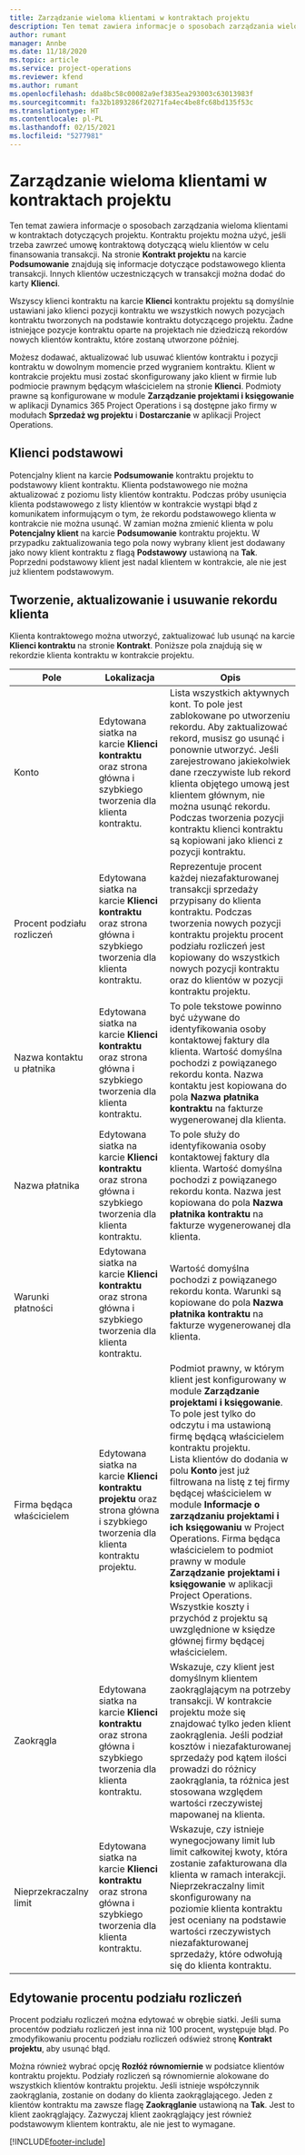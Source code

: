 ```yaml
---
title: Zarządzanie wieloma klientami w kontraktach projektu
description: Ten temat zawiera informacje o sposobach zarządzania wieloma klientami w kontraktach dotyczących projektu.
author: rumant
manager: Annbe
ms.date: 11/18/2020
ms.topic: article
ms.service: project-operations
ms.reviewer: kfend
ms.author: rumant
ms.openlocfilehash: dda8bc58c00082a9ef3835ea293003c63013983f
ms.sourcegitcommit: fa32b1893286f20271fa4ec4be8fc68bd135f53c
ms.translationtype: HT
ms.contentlocale: pl-PL
ms.lasthandoff: 02/15/2021
ms.locfileid: "5277981"
---
```

# <a name="manage-multiple-customers-on-project-contracts"></a>Zarządzanie wieloma klientami w kontraktach projektu

Ten temat zawiera informacje o sposobach zarządzania wieloma klientami w kontraktach dotyczących projektu. Kontraktu projektu można użyć, jeśli trzeba zawrzeć umowę kontraktową dotyczącą wielu klientów w celu finansowania transakcji. Na stronie **Kontrakt projektu** na karcie **Podsumowanie** znajdują się informacje dotyczące podstawowego klienta transakcji. Innych klientów uczestniczących w transakcji można dodać do karty **Klienci**.

Wszyscy klienci kontraktu na karcie **Klienci** kontraktu projektu są domyślnie ustawiani jako klienci pozycji kontraktu we wszystkich nowych pozycjach kontraktu tworzonych na podstawie kontraktu dotyczącego projektu. Żadne istniejące pozycje kontraktu oparte na projektach nie dziedziczą rekordów nowych klientów kontraktu, które zostaną utworzone później.

Możesz dodawać, aktualizować lub usuwać klientów kontraktu i pozycji kontraktu w dowolnym momencie przed wygraniem kontraktu. Klient w kontrakcie projektu musi zostać skonfigurowany jako klient w firmie lub podmiocie prawnym będącym właścicielem na stronie **Klienci**. Podmioty prawne są konfigurowane w module **Zarządzanie projektami i księgowanie** w aplikacji Dynamics 365 Project Operations i są dostępne jako firmy w modułach **Sprzedaż wg projektu** i **Dostarczanie** w aplikacji Project Operations.

## <a name="primary-customers"></a>Klienci podstawowi

Potencjalny klient na karcie **Podsumowanie** kontraktu projektu to podstawowy klient kontraktu. Klienta podstawowego nie można aktualizować z poziomu listy klientów kontraktu. Podczas próby usunięcia klienta podstawowego z listy klientów w kontrakcie wystąpi błąd z komunikatem informującym o tym, że rekordu podstawowego klienta w kontrakcie nie można usunąć. W zamian można zmienić klienta w polu **Potencjalny klient** na karcie **Podsumowanie** kontraktu projektu. W przypadku zaktualizowania tego pola nowy wybrany klient jest dodawany jako nowy klient kontraktu z flagą **Podstawowy** ustawioną na **Tak**. Poprzedni podstawowy klient jest nadal klientem w kontrakcie, ale nie jest już klientem podstawowym.

## <a name="create-update-or-delete-a-contract-customer-record"></a>Tworzenie, aktualizowanie i usuwanie rekordu klienta

Klienta kontraktowego można utworzyć, zaktualizować lub usunąć na karcie **Klienci kontraktu** na stronie **Kontrakt**. Poniższe pola znajdują się w rekordzie klienta kontraktu w kontrakcie projektu.

| **Pole** | **Lokalizacja** | **Opis** | 
| --- | --- | --- | 
| Konto | Edytowana siatka na karcie **Klienci kontraktu** oraz strona główna i szybkiego tworzenia dla klienta kontraktu. | Lista wszystkich aktywnych kont. To pole jest zablokowane po utworzeniu rekordu. Aby zaktualizować rekord, musisz go usunąć i ponownie utworzyć. Jeśli zarejestrowano jakiekolwiek dane rzeczywiste lub rekord klienta objętego umową jest klientem głównym, nie można usunąć rekordu. Podczas tworzenia pozycji kontraktu klienci kontraktu są kopiowani jako klienci z pozycji kontraktu. |
| Procent podziału rozliczeń | Edytowana siatka na karcie **Klienci kontraktu** oraz strona główna i szybkiego tworzenia dla klienta kontraktu. | Reprezentuje procent każdej niezafakturowanej transakcji sprzedaży przypisany do klienta kontraktu. Podczas tworzenia nowych pozycji kontraktu projektu procent podziału rozliczeń jest kopiowany do wszystkich nowych pozycji kontraktu oraz do klientów w pozycji kontraktu projektu. |
| Nazwa kontaktu u płatnika | Edytowana siatka na karcie **Klienci kontraktu** oraz strona główna i szybkiego tworzenia dla klienta kontraktu. | To pole tekstowe powinno być używane do identyfikowania osoby kontaktowej faktury dla klienta. Wartość domyślna pochodzi z powiązanego rekordu konta. Nazwa kontaktu jest kopiowana do pola **Nazwa płatnika kontraktu** na fakturze wygenerowanej dla klienta. |
| Nazwa płatnika | Edytowana siatka na karcie **Klienci kontraktu** oraz strona główna i szybkiego tworzenia dla klienta kontraktu. | To pole służy do identyfikowania osoby kontaktowej faktury dla klienta. Wartość domyślna pochodzi z powiązanego rekordu konta. Nazwa jest kopiowana do pola **Nazwa płatnika kontraktu** na fakturze wygenerowanej dla klienta. |
| Warunki płatności | Edytowana siatka na karcie **Klienci kontraktu** oraz strona główna i szybkiego tworzenia dla klienta kontraktu. | Wartość domyślna pochodzi z powiązanego rekordu konta. Warunki są kopiowane do pola **Nazwa płatnika kontraktu** na fakturze wygenerowanej dla klienta. |
| Firma będąca właścicielem | Edytowana siatka na karcie **Klienci kontraktu projektu** oraz strona główna i szybkiego tworzenia dla klienta kontraktu projektu. | Podmiot prawny, w którym klient jest konfigurowany w module **Zarządzanie projektami i księgowanie**. To pole jest tylko do odczytu i ma ustawioną firmę będącą właścicielem kontraktu projektu.</br>Lista klientów do dodania w polu **Konto** jest już filtrowana na listę z tej firmy będącej właścicielem w module **Informacje o zarządzaniu projektami i ich księgowaniu** w Project Operations. Firma będąca właścicielem to podmiot prawny w module **Zarządzanie projektami i księgowanie** w aplikacji Project Operations. Wszystkie koszty i przychód z projektu są uwzględnione w księdze głównej firmy będącej właścicielem. |
| Zaokrągla | Edytowana siatka na karcie **Klienci kontraktu** oraz strona główna i szybkiego tworzenia dla klienta kontraktu. | Wskazuje, czy klient jest domyślnym klientem zaokrąglającym na potrzeby transakcji. W kontrakcie projektu może się znajdować tylko jeden klient zaokrąglenia. Jeśli podział kosztów i niezafakturowanej sprzedaży pod kątem ilości prowadzi do różnicy zaokrąglania, ta różnica jest stosowana względem wartości rzeczywistej mapowanej na klienta. |
| Nieprzekraczalny limit | Edytowana siatka na karcie **Klienci kontraktu** oraz strona główna i szybkiego tworzenia dla klienta kontraktu. | Wskazuje, czy istnieje wynegocjowany limit lub limit całkowitej kwoty, która zostanie zafakturowana dla klienta w ramach interakcji. Nieprzekraczalny limit skonfigurowany na poziomie klienta kontraktu jest oceniany na podstawie wartości rzeczywistych niezafakturowanej sprzedaży, które odwołują się do klienta kontraktu. |

## <a name="edit-billing-split-percentages"></a>Edytowanie procentu podziału rozliczeń

Procent podziału rozliczeń można edytować w obrębie siatki. Jeśli suma procentów podziału rozliczeń jest inna niż 100 procent, występuje błąd. Po zmodyfikowaniu procentu podziału rozliczeń odśwież stronę **Kontrakt projektu**, aby usunąć błąd.

Można również wybrać opcję **Rozłóż równomiernie** w podsiatce klientów kontraktu projektu. Podziały rozliczeń są równomiernie alokowane do wszystkich klientów kontraktu projektu. Jeśli istnieje współczynnik zaokrąglania, zostanie on dodany do klienta zaokrąglającego. Jeden z klientów kontraktu ma zawsze flagę **Zaokrąglanie** ustawioną na **Tak**. Jest to klient zaokrąglający. Zazwyczaj klient zaokrąglający jest również podstawowym klientem kontraktu, ale nie jest to wymagane.


[!INCLUDE[footer-include](../includes/footer-banner.md)]